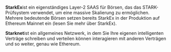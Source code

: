 **StarkEx**ist ein eigenständiges Layer-2 SAAS für Börsen, das das STARK-Prüfsystem verwendet, um eine massive Skalierung zu ermöglichen. Mehrere bedeutende Börsen setzen bereits StarkEx in der Produktion auf Ethereum Mainnet ein (lesen Sie mehr über StarkEx).

**Starknet**ist ein allgemeines Netzwerk, in dem Sie Ihre eigenen intelligenten Verträge schreiben und verteilen können interagieren mit anderen Verträgen und so weiter, genau wie Ethereum.